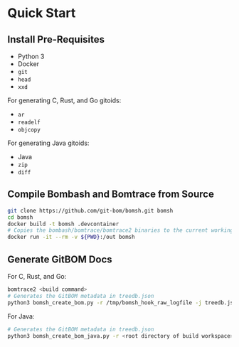 # Quick Start

## Install Pre-Requisites

- Python 3
- Docker
- `git`
- `head`
- `xxd`

For generating C, Rust, and Go gitoids:
- `ar`
- `readelf`
- `objcopy`

For generating Java gitoids:
- Java
- `zip`
- `diff`

## Compile Bombash and Bomtrace from Source

```bash
git clone https://github.com/git-bom/bomsh.git bomsh
cd bomsh
docker build -t bomsh .devcontainer
# Copies the bombash/bomtrace/bomtrace2 binaries to the current working directory
docker run -it --rm -v ${PWD}:/out bomsh
```

## Generate GitBOM Docs

For C, Rust, and Go:

```bash
bomtrace2 <build command>
# Generates the GitBOM metadata in treedb.json
python3 bomsh_create_bom.py -r /tmp/bomsh_hook_raw_logfile -j treedb.json
```

For Java:

```bash
# Generates the GitBOM metadata in treedb.json
python3 bomsh_create_bom_java.py -r <root directory of build workspace> -f <list of comma-separated jar files> -j treedb.json
```

